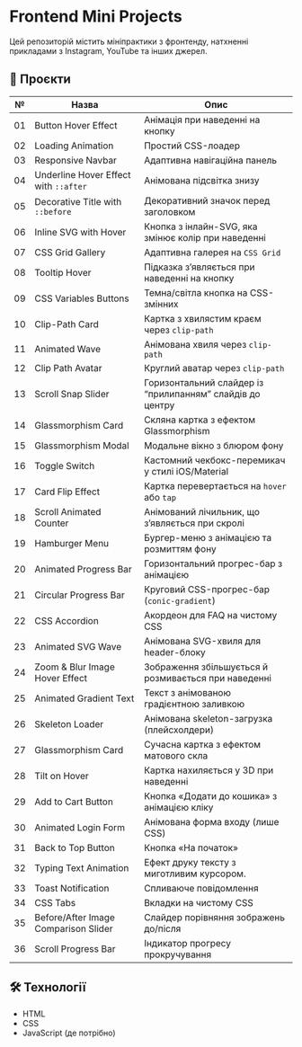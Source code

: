 # Frontend Mini Projects

Цей репозиторій містить мініпрактики з фронтенду, натхненні прикладами з Instagram, YouTube та інших джерел.

## 📁 Проєкти

| №   | Назва                                 | Опис                                                      |
| --- | ------------------------------------- | --------------------------------------------------------- |
| 01  | Button Hover Effect                   | Анімація при наведенні на кнопку                          |
| 02  | Loading Animation                     | Простий CSS-лоадер                                        |
| 03  | Responsive Navbar                     | Адаптивна навігаційна панель                              |
| 04  | Underline Hover Effect with `::after` | Анімована підсвітка знизу                                 |
| 05  | Decorative Title with `::before`      | Декоративний значок перед заголовком                      |
| 06  | Inline SVG with Hover                 | Кнопка з інлайн-SVG, яка змінює колір при наведенні       |
| 07  | CSS Grid Gallery                      | Адаптивна галерея на `CSS Grid`                           |
| 08  | Tooltip Hover                         | Підказка з’являється при наведенні на кнопку              |
| 09  | CSS Variables Buttons                 | Темна/світла кнопка на CSS-змінних                        |
| 10  | Clip-Path Card                        | Картка з хвилястим краєм через `clip-path`                |
| 11  | Animated Wave                         | Анімована хвиля через `clip-path`                         |
| 12  | Clip Path Avatar                      | Круглий аватар через `clip-path`                          |
| 13  | Scroll Snap Slider                    | Горизонтальний слайдер із “прилипанням” слайдів до центру |
| 14  | Glassmorphism Card                    | Скляна картка з ефектом Glassmorphism                     |
| 15  | Glassmorphism Modal                   | Модальне вікно з блюром фону                              |
| 16  | Toggle Switch                         | Кастомний чекбокс-перемикач у стилі iOS/Material          |
| 17  | Card Flip Effect                      | Картка перевертається на `hover` або `tap`                |
| 18  | Scroll Animated Counter               | Анімований лічильник, що з’являється при скролі           |
| 19  | Hamburger Menu                        | Бургер-меню з анімацією та розмиттям фону                 |
| 20  | Animated Progress Bar                 | Горизонтальний прогрес-бар з анімацією                    |
| 21  | Circular Progress Bar                 | Круговий CSS-прогрес-бар (`conic-gradient`)               |
| 22  | CSS Accordion                         | Акордеон для FAQ на чистому CSS                           |
| 23  | Animated SVG Wave                     | Анімована SVG-хвиля для header-блоку                      |
| 24  | Zoom & Blur Image Hover Effect        | Зображення збільшується й розмивається при наведенні      |
| 25  | Animated Gradient Text                | Текст з анімованою градієнтною заливкою                   |
| 26  | Skeleton Loader                       | Анімована skeleton-загрузка (плейсхолдери)                |
| 27  | Glassmorphism Card                    | Сучасна картка з ефектом матового скла                    |
| 28  | Tilt on Hover                         | Картка нахиляється у 3D при наведенні                     |
| 29  | Add to Cart Button                    | Кнопка «Додати до кошика» з анімацією кліку               |
| 30  | Animated Login Form                   | Анімована форма входу (лише CSS)                          |
| 31  | Back to Top Button                    | Кнопка «На початок»                                       |
| 32  | Typing Text Animation                 | Ефект друку тексту з миготливим курсором.                 |
| 33  | Toast Notification                    | Спливаюче повідомлення                                    |
| 34  | CSS Tabs                              | Вкладки на чистому CSS                                    |
| 35  | Before/After Image Comparison Slider  | Слайдер порівняння зображень до/після                     |
| 36  | Scroll Progress Bar                   | Індикатор прогресу прокручування                          |

## 🛠️ Технології

- HTML
- CSS
- JavaScript (де потрібно)
